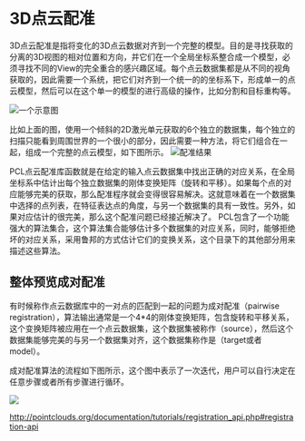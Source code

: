 # 3D点云配准

3D点云配准是指将变化的3D点云数据对齐到一个完整的模型。目的是寻找获取的分离的3D视图的相对位置和方向，并它们在一个全局坐标系整合成一个模型，必须寻找不同的View的完全重合的感兴趣区域。每个点云数据集都是从不同的视角获取的，因此需要一个系统，把它们对齐到一个统一的的坐标系下，形成单一的点云模型，然后可以在这个单一的模型的进行高级的操作，比如分割和目标重构等。

![一个示意图](http://pointclouds.org/documentation/tutorials/_images/scans.jpg)

比如上面的图，使用一个倾斜的2D激光单元获取的6个独立的数据集，每个独立的扫描只能看到周围世界的一个很小的部分，因此需要一种方法，将它们组合在一起，组成一个完整的点云模型，如下图所示。
![配准结果](http://pointclouds.org/documentation/tutorials/_images/s1-6.jpg)

PCL点云配准库函数就是在给定的输入点云数据集中找出正确的对应关系，在全局坐标系中估计出每个独立数据集的刚体变换矩阵（旋转和平移）。如果每个点的对应能够完美的获取，那么配准程序就会变得很容易解决。这就意味着在一个数据集中选择的点列表，在特征表达点的角度，与另一个数据集的具有一致性。另外，如果对应估计的很完美，那么这个配准问题已经接近解决了。
PCL包含了一个功能强大的算法集合，这个算法集合能够估计多个数据集的对应关系，同时，能够拒绝坏的对应关系，采用鲁邦的方式估计它们的变换关系，这个目录下的其他部分用来描述这些算法。

## 整体预览成对配准
有时候称作点云数据库中的一对点的匹配到一起的问题为成对配准（pairwise registration），算法输出通常是一个4*4的刚体变换矩阵，包含旋转和平移关系，这个变换矩阵被应用在一个点云数据集，这个数据集被称作（source），然后这个数据集能够完美的与另一个数据集对齐，这个数据集称作是（target或者model）。

成对配准算法的流程如下图所示，这个图中表示了一次迭代，用户可以自行决定在任意步骤或者所有步骤进行循环。

![](http://pointclouds.org/documentation/tutorials/_images/block_diagram_single_iteration.jpg)

http://pointclouds.org/documentation/tutorials/registration_api.php#registration-api